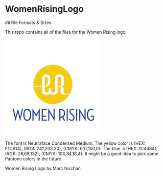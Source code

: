 # WomenRisingLogo

##File Formats & Sizes

This repo contains all of the files for the Women Rising logo. 

![Women Rising Logo](web%20files/WomenRising_wht-bg.png)

The font is Neutraface Condensed Medium. The yellow color is (HEX: F1CB14), (RGB: 241,203,20), (CMYK: 6,17,100,0). The blue is (HEX: 1C4484), (RGB: 28,68,132), (CMYK: 100,84,18,4). It might be a good idea to pick some Pantone colors in the future.

Women Rising Logo by Marc Nischan
